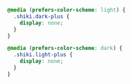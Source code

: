 <!-- twoslash: { theme: "../../../../../../site/script/shiki-twoslash" } -->
```css
@media (prefers-color-scheme: light) {
  .shiki.dark-plus {
    display: none;
  }
}

@media (prefers-color-scheme: dark) {
  .shiki.light-plus {
    display: none;
  }
}
```